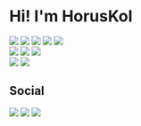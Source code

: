 # Hi! I'm HorusKol

![](https://img.shields.io/badge/-PHP-informational?style=plastic&logo=PHP&logoColor=white&labelColor=777BB4&color=181827)
![](https://img.shields.io/badge/-JavaScript-informational?style=plastic&logo=JavaScript&logoColor=white&labelColor=F7DF1E&color=181827)
![](https://img.shields.io/badge/-CSS3-informational?style=plastic&logo=CSS3&logoColor=white&labelColor=1572B6&color=181827)
![](https://img.shields.io/badge/-HTML5-informational?style=plastic&logo=HTML5&logoColor=white&labelColor=E34F26&color=181827)
![](https://img.shields.io/badge/-MySQL-informational?style=plastic&logo=MySQL&logoColor=white&labelColor=4479A1&color=181827)  
![](https://img.shields.io/badge/-Laravel-informational?style=plastic&logo=Laravel&logoColor=white&labelColor=FF2D20&color=181827)
![](https://img.shields.io/badge/-Vue.js-informational?style=plastic&logo=Vue.js&logoColor=white&labelColor=4FC08D&color=181827)
![](https://img.shields.io/badge/-Tailwind%20CSS-informational?style=plastic&logo=Tailwind%20CSS&logoColor=white&labelColor=38B2AC&color=181827)  
![](https://img.shields.io/badge/-KDE/Ubuntu/Linux-informational?style=plastic&logo=KDE&logoColor=white&labelColor=1D99F3&color=181827)
![](https://img.shields.io/badge/-PHPStorm-informational?style=plastic&logo=JetBrains&logoColor=white&labelColor=000000&color=181827)  

## Social

[![](https://img.shields.io/badge/-dev.to-informational?style=for-the-badge&logo=dev.to&logoColor=white&color=0A0A0A)](https://dev.to/horus_kol)
[![](https://img.shields.io/badge/-Medium-informational?style=for-the-badge&logo=Medium&logoColor=white&color=12100E)](https://medium.com/@horuskol)
[![](https://img.shields.io/badge/-Twitter-informational?style=for-the-badge&logo=Twitter&logoColor=white&color=1DA1F2)](https://twitter.com/horus_kol)
